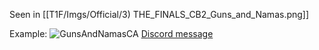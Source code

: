 Seen in [[T1F/Imgs/Official/3) THE_FINALS_CB2_Guns_and_Namas.png]]

Example:
![GunsAndNamasCA](https://media.discordapp.net/attachments/1011929497139953744/1128722252939141130/image.png)
[Discord message](https://discord.com/channels/1008696016318513243/1011929497139953744/1128722253127880714)

